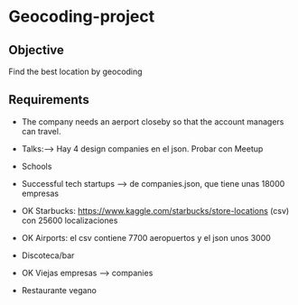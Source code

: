 # Geocoding-project

## Objective
Find the best location by geocoding


## Requirements
* The company needs an aerport closeby so that the account managers can travel.



* Talks:--> Hay 4 design companies en el json. Probar con Meetup
* Schools
* Successful tech startups --> de companies.json, que tiene unas 18000 empresas
* OK Starbucks: https://www.kaggle.com/starbucks/store-locations (csv) con 25600 localizaciones
* OK Airports: el csv contiene 7700 aeropuertos y el json unos 3000
* Discoteca/bar
* OK Viejas empresas --> companies
* Restaurante vegano
